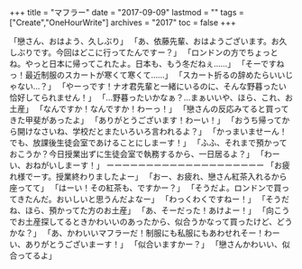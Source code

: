 +++
title = "マフラー"
date = "2017-09-09"
lastmod = ""
tags = ["Create","OneHourWrite"]
archives = "2017"
toc = false
+++

「戀さん、おはよう、久しぶり」
「あ、依藤先輩、おはようございます。お久しぶりです。今回はどこに行ってたんですー？」
「ロンドンの方でちょっとね。やっと日本に帰ってこれたよ。日本も、もう冬だねぇ……」
「そーですねっ！最近制服のスカートが寒くて寒くて……」
「スカート折るの辞めたらいいじゃない…？」
「やーっです！ナオ君先輩と一緒にいるのに、そんな野暮ったい恰好してられません！」
「…野暮ったいかなぁ？…まぁいいや、ほら、これ、お土産」
「なんですか！なんですか！わーっ！」
「戀さんの反応みてると買ってきた甲斐があったよ」
「ありがとうございます！わーい！」
「おうち帰ってから開けなさいね、学校だとまたいろいろ言われるよ？」
「かっまいませーん！でも、放課後生徒会室であけることにしまーす！」
「ふふ、それまで預かっておこうか？今日授業出ずに生徒会室で執務するから、一日居るよ？」
「わーい、おねがいしまーす！」
ーーーーーーーーーーーーーーーーーーーー
「お疲れ様でーす。授業終わりましたよー」
「おー、お疲れ、戀さん紅茶入れるから座ってて」
「はーい！その紅茶も、ですかー？」
「そうだよ。ロンドンで買ってきたんだ。おいしいと思うんだよなー」
「わっくわくですねー！」
「そうだね、ほら、預かってた方のお土産」
「あ、そーだった！あけよー！」
「向こうでお土産探してるときかわいいのあったから、似合うかなって買ったけど、どうかな？」
「あ、かわいいマフラーだ！制服にも私服にもあわせれそー！わーい、ありがとうございまーす！」
「似合いますかー？」
「戀さんかわいい、似合ってるよ」

